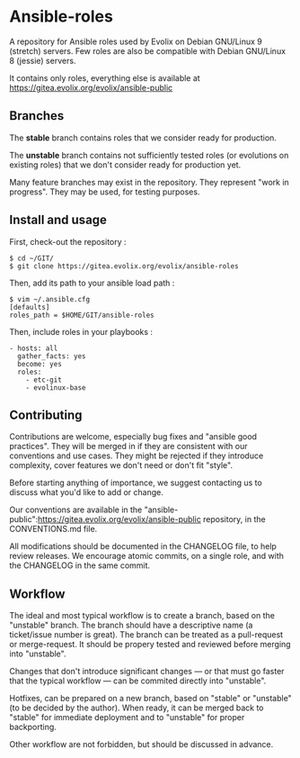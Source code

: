 # Ansible-roles

A repository for Ansible roles used by Evolix on Debian GNU/Linux 9 (stretch) servers.
Few roles are also be compatible with Debian GNU/Linux 8 (jessie) servers.

It contains only roles, everything else is available at
https://gitea.evolix.org/evolix/ansible-public

## Branches

The **stable** branch contains roles that we consider ready for production.

The **unstable** branch contains not sufficiently tested roles (or evolutions on existing roles) that we don't consider ready for production yet.

Many feature branches may exist in the repository. They represent "work in progress". They may be used, for testing purposes.

## Install and usage

First, check-out the repository :

```
$ cd ~/GIT/
$ git clone https://gitea.evolix.org/evolix/ansible-roles
```

Then, add its path to your ansible load path :

```
$ vim ~/.ansible.cfg
[defaults]
roles_path = $HOME/GIT/ansible-roles
```

Then, include roles in your playbooks :

```
- hosts: all
  gather_facts: yes
  become: yes
  roles:
    - etc-git
    - evolinux-base
```

## Contributing

Contributions are welcome, especially bug fixes and "ansible good practices". They will be merged in if they are consistent with our conventions and use cases. They might be rejected if they introduce complexity, cover features we don't need or don't fit "style".

Before starting anything of importance, we suggest contacting us to discuss what you'd like to add or change.

Our conventions are available in the "ansible-public":https://gitea.evolix.org/evolix/ansible-public repository, in the CONVENTIONS.md file.

All modifications should be documented in the CHANGELOG file, to help review releases. We encourage atomic commits, on a single role, and with the CHANGELOG in the same commit.

## Workflow

The ideal and most typical workflow is to create a branch, based on the "unstable" branch. The branch should have a descriptive name (a ticket/issue number is great). The branch can be treated as a pull-request or merge-request. It should be propery tested and reviewed before merging into "unstable".

Changes that don't introduce significant changes — or that must go faster that the typical workflow — can be commited directly into "unstable".

Hotfixes, can be prepared on a new branch, based on "stable" or "unstable" (to be decided by the author). When ready, it can be merged back to "stable" for immediate deployment and to "unstable" for proper backporting.

Other workflow are not forbidden, but should be discussed in advance.
